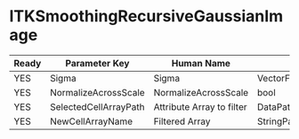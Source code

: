 # ITKSmoothingRecursiveGaussianImage #

| Ready | Parameter Key | Human Name | Parameter Type | Parameter Class |
|-------|---------------|------------|-----------------|----------------|
| YES | Sigma | Sigma | VectorFloat32Parameter::ValueType | VectorFloat32Parameter |
| YES | NormalizeAcrossScale | NormalizeAcrossScale | bool | BoolParameter |
| YES | SelectedCellArrayPath | Attribute Array to filter | DataPath | ArraySelectionParameter |
| YES | NewCellArrayName | Filtered Array | StringParameter::ValueType | StringParameter |
